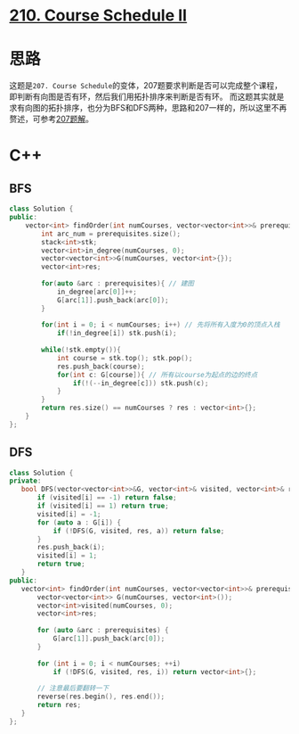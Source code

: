 # [210. Course Schedule II](https://leetcode.com/problems/course-schedule-ii/)
# 思路
这题是`207. Course Schedule`的变体，207题要求判断是否可以完成整个课程，即判断有向图是否有环，然后我们用拓扑排序来判断是否有环。
而这题其实就是求有向图的拓扑排序，也分为BFS和DFS两种，思路和207一样的，所以这里不再赘述，可参考[207题解](https://github.com/ShusenTang/LeetCode/blob/master/solutions/207.%20Course%20Schedule.md)。

# C++
## BFS
``` C++
class Solution {
public:
    vector<int> findOrder(int numCourses, vector<vector<int>>& prerequisites) {
        int arc_num = prerequisites.size();
        stack<int>stk;
        vector<int>in_degree(numCourses, 0);
        vector<vector<int>>G(numCourses, vector<int>{});
        vector<int>res;
        
        for(auto &arc : prerequisites){ // 建图
            in_degree[arc[0]]++;
            G[arc[1]].push_back(arc[0]);
        }
        
        for(int i = 0; i < numCourses; i++) // 先将所有入度为0的顶点入栈
            if(!in_degree[i]) stk.push(i);
        
        while(!stk.empty()){
            int course = stk.top(); stk.pop();
            res.push_back(course);
            for(int c: G[course]){ // 所有以course为起点的边的终点
                if(!(--in_degree[c])) stk.push(c);
            }
        }
        return res.size() == numCourses ? res : vector<int>{};
    }
};
```

## DFS
``` C++
class Solution {
private:
   bool DFS(vector<vector<int>>&G, vector<int>& visited, vector<int>& res, int i) {
       if (visited[i] == -1) return false;
       if (visited[i] == 1) return true;
       visited[i] = -1;
       for (auto a : G[i]) {
           if (!DFS(G, visited, res, a)) return false;
       }
       res.push_back(i);
       visited[i] = 1;
       return true;
   }
public:
   vector<int> findOrder(int numCourses, vector<vector<int>>& prerequisites) {
       vector<vector<int>> G(numCourses, vector<int>());
       vector<int>visited(numCourses, 0);
       vector<int>res;
       
       for (auto &arc : prerequisites) {
           G[arc[1]].push_back(arc[0]);
       }
       
       for (int i = 0; i < numCourses; ++i)
           if (!DFS(G, visited, res, i)) return vector<int>{};
       
       // 注意最后要翻转一下
       reverse(res.begin(), res.end());
       return res;
   }
};
```
